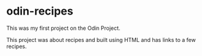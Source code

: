 # odin-recipes
This was my first project on the Odin Project.

This project was about recipes and built using HTML and has links to a few recipes.